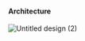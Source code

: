 #### Architecture



![Untitled design (2)](https://github.com/Sulemoore/Terraform-hands-on/assets/101164153/453b8cbb-a678-44e8-a3e4-066fd0f28df8)
